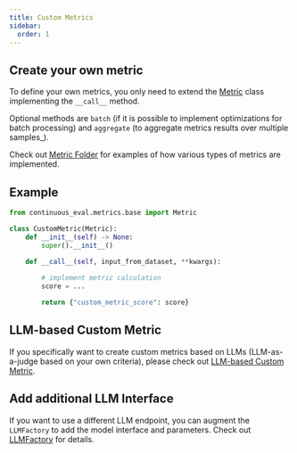 ```yaml
---
title: Custom Metrics
sidebar:
  order: 1
---
```


## Create your own metric

To define your own metrics, you only need to extend the [Metric](https://github.com/relari-ai/continuous-eval/blob/main/continuous_eval/metrics/base.py) class implementing the `__call__` method.

Optional methods are `batch` (if it is possible to implement optimizations for batch processing) and `aggregate` (to aggregate metrics results over multiple samples_).

Check out [Metric Folder](https://github.com/relari-ai/continuous-eval/tree/main/continuous_eval/metrics) for examples of how various types of metrics are implemented.

## Example

```python title="CustomMetric.py"
from continuous_eval.metrics.base import Metric

class CustomMetric(Metric):
    def __init__(self) -> None:
        super().__init__()

    def __call__(self, input_from_dataset, **kwargs):
        
        # implement metric calculation
        score = ...

        return {"custom_metric_score": score}
```

## LLM-based Custom Metric

If you specifically want to create custom metrics based on LLMs (LLM-as-a-judge based on your own criteria), please check out [LLM-based Custom Metric](../../v0.3/metrics/generation/llm-based/custom/).


## Add additional LLM Interface

If you want to use a different LLM endpoint, you can augment the `LLMFactory` to add the model interface and parameters.
Check out [LLMFactory](https://github.com/relari-ai/continuous-eval/blob/main/continuous_eval/llm_factory.py) for details.
